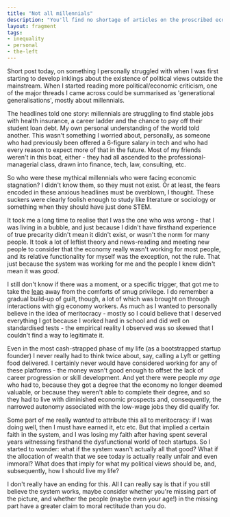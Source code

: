 ```yaml
---
title: "Not all millennials"
description: "You'll find no shortage of articles on the proscribed economic prospects of millennials. It may be true for the majority, but if you're in the minority, it's confusing."
layout: fragment
tags:
- inequality
- personal
- the-left
---
```


Short post today, on something I personally struggled with when I was first starting to develop inklings about the existence of political views outside the mainstream. When I started reading more political/economic criticism, one of the major threads I came across could be summarised as 'generational generalisations', mostly about millennials.

The headlines told one story: millennials are struggling to find stable jobs with health insurance, a career ladder and the chance to pay off their student loan debt. My own personal understanding of the world told another. This wasn't something I worried about, personally, as someone who had previously been offered a 6-figure salary in tech and who had every reason to expect more of that in the future. Most of my friends weren't in this boat, either - they had all ascended to the professional-managerial class, drawn into finance, tech, law, consulting, etc.

So who were these mythical millennials who were facing economic stagnation? I didn't know them, so they must not exist. Or at least, the fears encoded in these anxious headlines must be overblown, I thought. These suckers were clearly foolish enough to study like literature or sociology or something when they should have just done STEM.

It took me a long time to realise that I was the one who was wrong - that I was living in a bubble, and just because I didn't have firsthand experience of true precarity didn't mean it didn't exist, or wasn't the norm for many people. It took a lot of leftist theory and news-reading and meeting new people to consider that the economy really wasn't working for most people, and its relative functionality for myself was the exception, not the rule. That just because the system was working for me and the people I knew didn't mean it was _good_.

I still don't know if there was a moment, or a specific trigger, that got me to take the [leap](/posts/fragments-36) away from the comforts of smug privilege. I do remember a gradual build-up of guilt, though, a lot of which was brought on through interactions with gig economy workers. As much as I wanted to personally believe in the idea of meritocracy - mostly so I could believe that I deserved everything I got because I worked hard in school and did well on standardised tests - the empirical reality I observed was so skewed that I couldn't find a way to legitimate it.

Even in the most cash-strapped phase of my life (as a bootstrapped startup founder) I never really had to think twice about, say, calling a Lyft or getting food delivered. I certainly never would have considered working for any of these platforms - the money wasn't good enough to offset the lack of career progression or skill development. And yet there were people _my age_ who had to, because they got a degree that the economy no longer deemed valuable, or because they weren't able to complete their degree, and so they had to live with diminished economic prospects and, consequently, the narrowed autonomy associated with the low-wage jobs they did qualify for.

Some part of me really _wanted_ to attribute this all to meritocracy: if I was doing well, then I must have earned it, etc etc. But that implied a certain faith in the system, and I was losing my faith after having spent several years witnessing firsthand the dysfunctional world of tech startups. So I started to wonder: what if the system wasn't actually all that good? What if the allocation of wealth that we see today is actually really unfair and even immoral? What does that imply for what my political views should be, and, subsequently, how I should live my life?

I don't really have an ending for this. All I can really say is that if you still believe the system works, maybe consider whether you're missing part of the picture, and whether the people (maybe even your age!) in the missing part have a greater claim to moral rectitude than you do.
